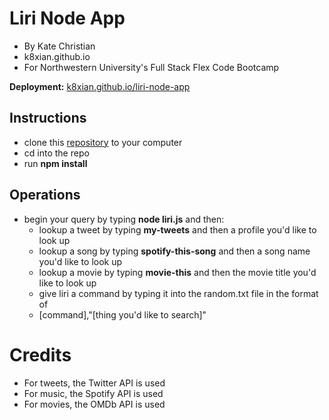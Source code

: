 # Liri Node App
* By Kate Christian
* k8xian.github.io
* For Northwestern University's Full Stack Flex Code Bootcamp

**Deployment:** [k8xian.github.io/liri-node-app](https://k8xian.github.io/liri-node-app)

## Instructions
* clone this [repository](https://github.com/k8xian/liri-node-app.git) to your computer
* cd into the repo
* run **npm install**

## Operations
* begin your query by typing **node liri.js** and then:
    * lookup a tweet by typing **my-tweets** and then a profile you'd like to look up
    * lookup a song by typing **spotify-this-song** and then a song name you'd like to look up
    * lookup a movie by typing **movie-this** and then the movie title you'd like to look up
    * give liri a command by typing it into the random.txt file in the format of 
     * [command],"[thing you'd like to search]"

# Credits 
* For tweets, the Twitter API is used
* For music, the Spotify API is used
* For movies, the OMDb API is used



